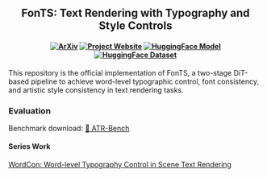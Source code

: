 <h2 align="center"> FonTS: Text Rendering with Typography and Style Controls
</h2>

<h4 align="center">

[![ArXiv](https://img.shields.io/badge/ArXiv-2412.00136-b31b1b.svg)](https://arxiv.org/abs/2412.00136) [![Project Website](https://img.shields.io/badge/Project-Website-green.svg)](https://wendashi.github.io/FonTS-Page/)  [![HuggingFace Model](https://img.shields.io/badge/🤗_HuggingFace-Model-ffbd45.svg)](https://huggingface.co/SSS/FonTS-SCA) [![HuggingFace Dataset](https://img.shields.io/badge/🤗_HuggingFace-Dataset-ffbd45.svg)](https://huggingface.co/datasets/SSS/style_fonts_img)

</h4>

This repository is the official implementation of FonTS, a two-stage DiT-based pipeline to achieve word-level typographic control, font consistency, and artistic style consistency in text rendering tasks.

### Evaluation
Benchmark download: [🤗 ATR-Bench](https://huggingface.co/datasets/SSS/ATR-bench/tree/main) 

#### Series Work
[WordCon: Word-level Typography Control in Scene Text Rendering](https://wendashi.github.io/WordCon-Page/)

